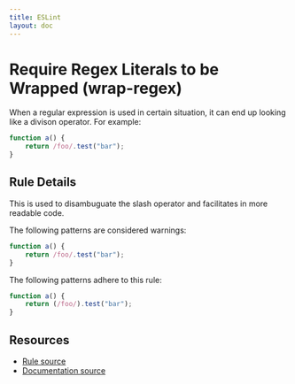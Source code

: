 ```yaml
---
title: ESLint
layout: doc
---
```

<!-- Note: No pull requests accepted for this file. See README.md in the root directory for details. -->
# Require Regex Literals to be Wrapped (wrap-regex)

When a regular expression is used in certain situation, it can end up looking like a divison operator. For example:

```js
function a() {
    return /foo/.test("bar");
}
```

## Rule Details

This is used to disambuguate the slash operator and facilitates in more readable code.

The following patterns are considered warnings:

```js
function a() {
    return /foo/.test("bar");
}
```

The following patterns adhere to this rule:

```js
function a() {
    return (/foo/).test("bar");
}
```

## Resources

* [Rule source](https://github.com/eslint/eslint/tree/master/lib/rules/wrap-regex.js)
* [Documentation source](https://github.com/eslint/eslint/tree/master/docs/rules/wrap-regex.md)
